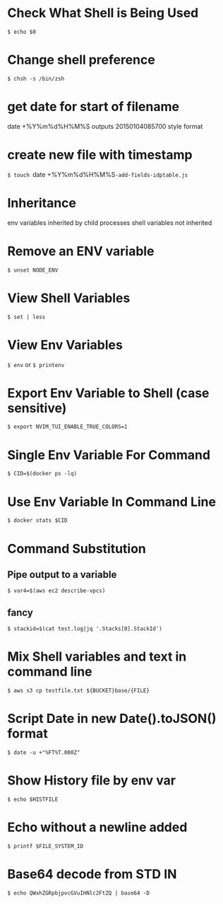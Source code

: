 # Check What Shell is Being Used
`$ echo $0`

# Change shell preference
`$ chsh -s /bin/zsh`

# get date for start of filename
date +%Y%m%d%H%M%S
outputs 20150104085700 style format

# create new file with timestamp
`$ touch `date +%Y%m%d%H%M%S`-add-fields-idptable.js`

# Inheritance
env variables inherited by child processes
shell variables not inherited

# Remove an ENV variable
`$ unset NODE_ENV`

# View Shell Variables
`$ set | less`

# View Env Variables
`$ env`
or
`$ printenv`

# Export Env Variable to Shell (case sensitive)
`$ export NVIM_TUI_ENABLE_TRUE_COLORS=1`

# Single Env Variable For Command
`$ CID=$(docker ps -lq)`

# Use Env Variable In Command Line
`$ docker stats $CID`

# Command Substitution
## Pipe output to a variable
`$ var4=$(aws ec2 describe-vpcs)`
## fancy
`$ stackid=$(cat test.log|jq '.Stacks[0].StackId')`

# Mix Shell variables and text in command line
`$ aws s3 cp testfile.txt ${BUCKET}base/{FILE}`

# Script Date in new Date().toJSON() format
`$ date -u +"%FT%T.000Z"`

# Show History file by env var
`$ echo $HISTFILE`

# Echo without a newline added
`$ printf $FILE_SYSTEM_ID`

# Base64 decode from STD IN
`$ echo QWxhZGRpbjpvcGVuIHNlc2FtZQ | base64 -D`

